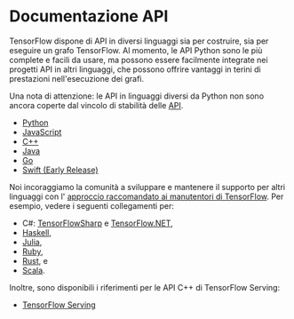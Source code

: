 # Documentazione API

TensorFlow dispone di API in diversi linguaggi sia per costruire, sia per 
eseguire un grafo TensorFlow. Al momento, le API Python sono le più complete
e facili da usare, ma possono essere facilmente integrate nei progetti API in altri linguaggi,
che possono offrire vantaggi in terini di prestazioni nell'esecuzione dei grafi.

Una nota di attenzione: le API in linguaggi diversi da Python non sono ancora coperte 
dal vincolo di stabilità delle [API](https://www.tensorflow.org/guide/versions).

* [Python](https://www.tensorflow.org/api_docs/python/)
* [JavaScript](https://js.tensorflow.org/api/latest/)
* [C++](https://www.tensorflow.org/api_docs/cc/)
* [Java](https://www.tensorflow.org/api_docs/java/reference/org/tensorflow/package-summary)
* [Go](https://godoc.org/github.com/tensorflow/tensorflow/tensorflow/go)
* [Swift (Early Release)](https://www.tensorflow.org/swift)


Noi incoraggiamo la comunità a sviluppare e mantenere il supporto per altri linguaggi
con l' [approccio raccomandato ai manutentori di
TensorFlow](https://github.com/tensorflow/docs/blob/master/site/en/r1/guide/extend/bindings.md).
Per esempio, vedere i seguenti collegamenti per:

* C#: [TensorFlowSharp](https://github.com/migueldeicaza/TensorFlowSharp) e [TensorFlow.NET](https://github.com/SciSharp/TensorFlow.NET),
* [Haskell](https://github.com/tensorflow/haskell),
* [Julia](https://github.com/malmaud/TensorFlow.jl),
* [Ruby](https://github.com/somaticio/tensorflow.rb),
* [Rust](https://github.com/tensorflow/rust), e
* [Scala](https://github.com/eaplatanios/tensorflow_scala).

Inoltre, sono disponibili i riferimenti per le API C++ di TensorFlow Serving:

* [TensorFlow Serving](https://www.tensorflow.org/tfx/guide/serving)
